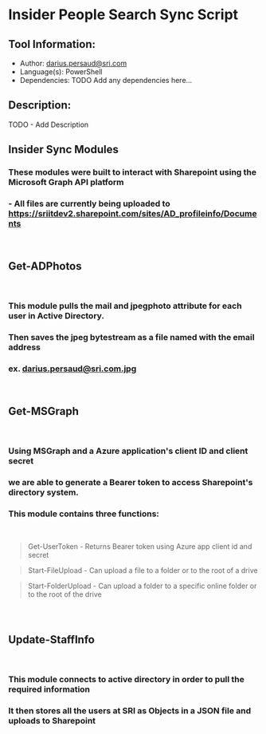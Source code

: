 # Insider People Search Sync Script

## Tool Information:
- Author: darius.persaud@sri.com 
- Language(s): PowerShell
- Dependencies: TODO Add any dependencies here...

## Description:

TODO - Add Description


## Insider Sync Modules

### These modules were built to interact with Sharepoint using the Microsoft Graph API platform
### - All files are currently being uploaded to https://sriitdev2.sharepoint.com/sites/AD_profileinfo/Documents
<br>

## Get-ADPhotos 
<br>

### This module pulls the mail and jpegphoto attribute for each user in Active Directory.
### Then saves the jpeg bytestream as a file named with the email address 
### ex. darius.persaud@sri.com.jpg

<br>

## Get-MSGraph
<br>

### Using MSGraph and a Azure application's client ID and client secret
### we are able to generate a Bearer token to access Sharepoint's directory system.
### This module contains three functions:
<br>

> Get-UserToken - Returns Bearer token using Azure app client id and secret

> Start-FileUpload - Can upload a file to a folder or to the root of a drive

> Start-FolderUpload - Can upload a folder to a specific online folder or to the root of the drive 

###
<br>

## Update-StaffInfo

<br>

### This module connects to active directory in order to pull the required information
### It then stores all the users at SRI as Objects in a JSON file and uploads to Sharepoint

<br>
